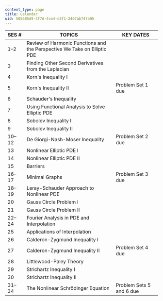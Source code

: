 ```yaml
---
content_type: page
title: Calendar
uid: 505685d9-4f7d-4ce4-c8f1-2407ab747a95
---
```


| SES # | TOPICS | KEY DATES |
| --- | --- | --- |
| 1–2 | Review of Harmonic Functions and the Perspective We Take on Elliptic PDE | &nbsp; |
| 3 | Finding Other Second Derivatives from the Laplacian | &nbsp; |
| 4 | Korn's Inequality I | &nbsp; |
| 5 | Korn's Inequality II | Problem Set 1 due |
| 6 | Schauder's Inequality | &nbsp; |
| 7 | Using Functional Analysis to Solve Elliptic PDE | &nbsp; |
| 8 | Sobolev Inequality I | &nbsp; |
| 9 | Sobolev Inequality II | &nbsp; |
| 10–12 | De Giorgi-Nash-Moser Inequality | Problem Set 2 due |
| 13 | Nonlinear Elliptic PDE I | &nbsp; |
| 14 | Nonlinear Elliptic PDE II | &nbsp; |
| 15 | Barriers | &nbsp; |
| 16–17 | Minimal Graphs | Problem Set 3 due |
| 18–19 | Leray-Schauder Approach to Nonlinear PDE | &nbsp; |
| 20 | Gauss Circle Problem I | &nbsp; |
| 21 | Gauss Circle Problem II | &nbsp; |
| 22–24 | Fourier Analysis in PDE and Interpolation | &nbsp; |
| 25 | Applications of Interpolation | &nbsp; |
| 26 | Calderon-Zygmund Inequality I | &nbsp; |
| 27 | Calderon-Zygmund Inequality II | Problem Set 4 due |
| 28 | Littlewood-Paley Theory | &nbsp; |
| 29 | Strichartz Inequality I | &nbsp; |
| 30 | Strichartz Inequality II | &nbsp; |
| 31–34 | The Nonlinear Schrödinger Equation | Problem Sets 5 and 6 due